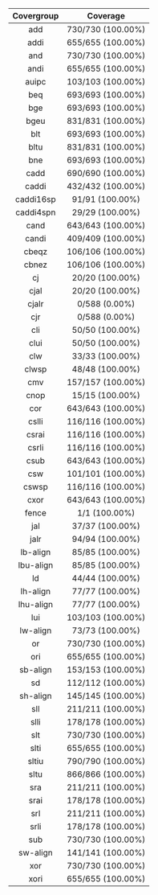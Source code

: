 
|Covergroup|Coverage|
|:--------:|:------:|
|add|730/730 (100.00%)|
|addi|655/655 (100.00%)|
|and|730/730 (100.00%)|
|andi|655/655 (100.00%)|
|auipc|103/103 (100.00%)|
|beq|693/693 (100.00%)|
|bge|693/693 (100.00%)|
|bgeu|831/831 (100.00%)|
|blt|693/693 (100.00%)|
|bltu|831/831 (100.00%)|
|bne|693/693 (100.00%)|
|cadd|690/690 (100.00%)|
|caddi|432/432 (100.00%)|
|caddi16sp|91/91 (100.00%)|
|caddi4spn|29/29 (100.00%)|
|cand|643/643 (100.00%)|
|candi|409/409 (100.00%)|
|cbeqz|106/106 (100.00%)|
|cbnez|106/106 (100.00%)|
|cj|20/20 (100.00%)|
|cjal|20/20 (100.00%)|
|cjalr|0/588 (0.00%)|
|cjr|0/588 (0.00%)|
|cli|50/50 (100.00%)|
|clui|50/50 (100.00%)|
|clw|33/33 (100.00%)|
|clwsp|48/48 (100.00%)|
|cmv|157/157 (100.00%)|
|cnop|15/15 (100.00%)|
|cor|643/643 (100.00%)|
|cslli|116/116 (100.00%)|
|csrai|116/116 (100.00%)|
|csrli|116/116 (100.00%)|
|csub|643/643 (100.00%)|
|csw|101/101 (100.00%)|
|cswsp|116/116 (100.00%)|
|cxor|643/643 (100.00%)|
|fence|1/1 (100.00%)|
|jal|37/37 (100.00%)|
|jalr|94/94 (100.00%)|
|lb-align|85/85 (100.00%)|
|lbu-align|85/85 (100.00%)|
|ld|44/44 (100.00%)|
|lh-align|77/77 (100.00%)|
|lhu-align|77/77 (100.00%)|
|lui|103/103 (100.00%)|
|lw-align|73/73 (100.00%)|
|or|730/730 (100.00%)|
|ori|655/655 (100.00%)|
|sb-align|153/153 (100.00%)|
|sd|112/112 (100.00%)|
|sh-align|145/145 (100.00%)|
|sll|211/211 (100.00%)|
|slli|178/178 (100.00%)|
|slt|730/730 (100.00%)|
|slti|655/655 (100.00%)|
|sltiu|790/790 (100.00%)|
|sltu|866/866 (100.00%)|
|sra|211/211 (100.00%)|
|srai|178/178 (100.00%)|
|srl|211/211 (100.00%)|
|srli|178/178 (100.00%)|
|sub|730/730 (100.00%)|
|sw-align|141/141 (100.00%)|
|xor|730/730 (100.00%)|
|xori|655/655 (100.00%)|
